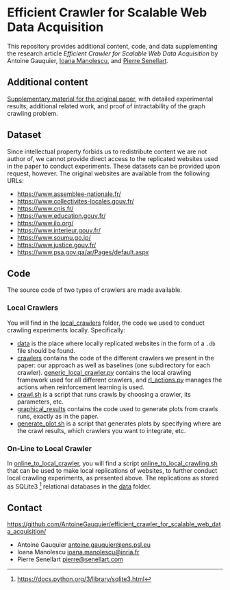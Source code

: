 # Efficient Crawler for Scalable Web Data Acquisition

This repository provides additional content, code, and data supplementing the
research article *Efficient Crawler for Scalable Web Data Acquisition* by Antoine Gauquier,
[Ioana Manolescu](https://pages.saclay.inria.fr/ioana.manolescu/), and [Pierre Senellart](https://pierre.senellart.com/).

## Additional content

[Supplementary material for the original paper](supplementary.pdf), with
detailed experimental results, additional related work, and proof of
intractability of the graph crawling problem.

## Dataset

Since intellectual property forbids us to redistribute content we are not author of, we cannot provide direct access to the replicated websites used in the paper to conduct experiments. These datasets can be provided upon request, however. The original websites are available from the following URLs:

- <https://www.assemblee-nationale.fr/>
- <https://www.collectivites-locales.gouv.fr/>
- <https://www.cnis.fr/>
- <https://www.education.gouv.fr/>
- <https://www.ilo.org/>
- <https://www.interieur.gouv.fr/>
- <https://www.soumu.go.jp/>
- <https://www.justice.gouv.fr/>
- <https://www.psa.gov.qa/ar/Pages/default.aspx>

## Code

The source code of two types of crawlers are made available.

### Local Crawlers

You will find in the [local_crawlers](code/local_crawlers/) folder, the code we used to conduct crawling experiments locally. Specifically:

* [data](code/local_crawlers/data/) is the place where locally replicated websites in the form of a `.db` file should be found.
* [crawlers](code/local_crawlers/crawlers/) contains the code of the different crawlers we present in the paper: our approach as well as baselines (one subdirectory for each crawler). [generic_local_crawler.py](code/local_crawlers/crawlers/generic_local_crawler.py) contains the local crawling framework used for all different crawlers, and [rl_actions.py](code/local_crawlers/crawlers/rl_actions.py) manages the actions when reinforcement learning is used.
* [crawl.sh](code/local_crawlers/crawl.sh) is a script that runs crawls by choosing a crawler, its parameters, etc.
* [graphical_results](code/local_crawlers/graphical_results/) contains the code used to generate plots from crawls runs, exactly as in the paper.
* [generate_plot.sh](code/local_crawlers/generate_plot.sh) is a script that generates plots by specifying where are the crawl results, which crawlers you want to integrate, etc.

### On-Line to Local Crawler

In [online_to_local_crawler](code/online_to_local_crawler), you will find a script [online_to_local_crawling.sh](code/online_to_local_crawler/online_to_local_crawling.sh) that can be used to make local replications of websites, to further conduct local crawling experiments, as presented above. The replications as stored as SQLite3 [^1] relational databases in the [data](code/data/) folder. 

[^1]: https://docs.python.org/3/library/sqlite3.html

## Contact

<https://github.com/AntoineGauquier/efficient_crawler_for_scalable_web_data_acquisition/>

* Antoine Gauquier <antoine.gauquier@ens.psl.eu>
* Ioana Manolescu <ioana.manolescu@inria.fr>
* Pierre Senellart <pierre@senellart.com>
